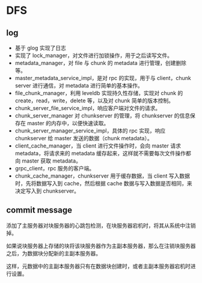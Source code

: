 # DFS

## log

- 基于 glog 实现了日志
- 实现了 lock_manager，对文件进行加锁操作，用于之后读写文件。
- metadata_manager，对 file 与 chunk 的 metadata 进行管理，创建删除等。
- master_metadata_service_impl，是对 rpc 的实现，用于与 client，chunk server 进行通信，对 metadata 进行简单的基本操作。
- file_chunk_manager，利用 leveldb 实现持久性存储，实现对 chunk 的 create，read，write，delete 等，以及对 chunk 简单的版本控制。
- chunk_server_file_service_impl，响应客户端对文件的请求。
- chunk_server_manager 对 chunkserver 的管理，将 chunkserver 的信息保存在 master 的内存中，以便快速读取。
- chunk_server_manager_service_impl，具体的 rpc 实现，响应 chunkserver 给 master 发送的数据（chunk metadata）。
- client_cache_manager，当 client 进行文件操作时，会向 master 请求 metadata，将请求来的 metadata 缓存起来，这样就不需要每次文件操作都向 master 获取 metadata。
- grpc_client，rpc 服务的客户端。
- chunk_cache_manager，chunkserver 用于缓存数据，当 client 写入数据时，先将数据写入到 cache，然后根据 cache 数据与写入数据是否相同，来决定写入到 chunkserver。

## commit message

添加了主服务器对块服务器的心跳包检测，在块服务器宕机时，将其从系统中注销掉。

如果说块服务器上存储的块将该块服务器作为主副本服务器，那么在注销块服务器之后，为数据块分配新的主副本服务器。

这样，元数据中的主副本服务器只有在数据块创建时，或者主副本服务器宕机时进行设置。

